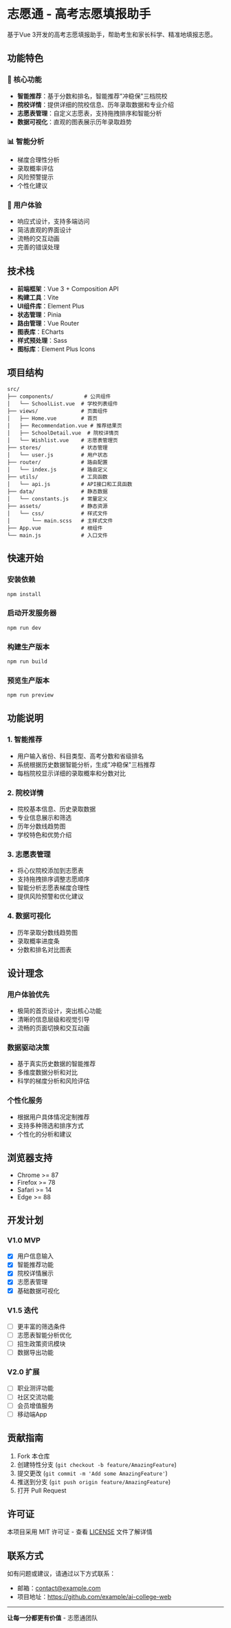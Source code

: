 # 志愿通 - 高考志愿填报助手

基于Vue 3开发的高考志愿填报助手，帮助考生和家长科学、精准地填报志愿。

## 功能特色

### 🎯 核心功能
- **智能推荐**：基于分数和排名，智能推荐"冲稳保"三档院校
- **院校详情**：提供详细的院校信息、历年录取数据和专业介绍
- **志愿表管理**：自定义志愿表，支持拖拽排序和智能分析
- **数据可视化**：直观的图表展示历年录取趋势

### 📊 智能分析
- 梯度合理性分析
- 录取概率评估
- 风险预警提示
- 个性化建议

### 🎨 用户体验
- 响应式设计，支持多端访问
- 简洁直观的界面设计
- 流畅的交互动画
- 完善的错误处理

## 技术栈

- **前端框架**：Vue 3 + Composition API
- **构建工具**：Vite
- **UI组件库**：Element Plus
- **状态管理**：Pinia
- **路由管理**：Vue Router
- **图表库**：ECharts
- **样式预处理**：Sass
- **图标库**：Element Plus Icons

## 项目结构

```
src/
├── components/          # 公共组件
│   └── SchoolList.vue  # 学校列表组件
├── views/              # 页面组件
│   ├── Home.vue        # 首页
│   ├── Recommendation.vue # 推荐结果页
│   ├── SchoolDetail.vue  # 院校详情页
│   └── Wishlist.vue    # 志愿表管理页
├── stores/             # 状态管理
│   └── user.js         # 用户状态
├── router/             # 路由配置
│   └── index.js        # 路由定义
├── utils/              # 工具函数
│   └── api.js          # API接口和工具函数
├── data/               # 静态数据
│   └── constants.js    # 常量定义
├── assets/             # 静态资源
│   └── css/            # 样式文件
│       └── main.scss   # 主样式文件
├── App.vue             # 根组件
└── main.js             # 入口文件
```

## 快速开始

### 安装依赖
```bash
npm install
```

### 启动开发服务器
```bash
npm run dev
```

### 构建生产版本
```bash
npm run build
```

### 预览生产版本
```bash
npm run preview
```

## 功能说明

### 1. 智能推荐
- 用户输入省份、科目类型、高考分数和省级排名
- 系统根据历史数据智能分析，生成"冲稳保"三档推荐
- 每档院校显示详细的录取概率和分数对比

### 2. 院校详情
- 院校基本信息、历史录取数据
- 专业信息展示和筛选
- 历年分数线趋势图
- 学校特色和优势介绍

### 3. 志愿表管理
- 将心仪院校添加到志愿表
- 支持拖拽排序调整志愿顺序
- 智能分析志愿表梯度合理性
- 提供风险预警和优化建议

### 4. 数据可视化
- 历年录取分数线趋势图
- 录取概率进度条
- 分数和排名对比图表

## 设计理念

### 用户体验优先
- 极简的首页设计，突出核心功能
- 清晰的信息层级和视觉引导
- 流畅的页面切换和交互动画

### 数据驱动决策
- 基于真实历史数据的智能推荐
- 多维度数据分析和对比
- 科学的梯度分析和风险评估

### 个性化服务
- 根据用户具体情况定制推荐
- 支持多种筛选和排序方式
- 个性化的分析和建议

## 浏览器支持

- Chrome >= 87
- Firefox >= 78
- Safari >= 14
- Edge >= 88

## 开发计划

### V1.0 MVP
- [x] 用户信息输入
- [x] 智能推荐功能
- [x] 院校详情展示
- [x] 志愿表管理
- [x] 基础数据可视化

### V1.5 迭代
- [ ] 更丰富的筛选条件
- [ ] 志愿表智能分析优化
- [ ] 招生政策资讯模块
- [ ] 数据导出功能

### V2.0 扩展
- [ ] 职业测评功能
- [ ] 社区交流功能
- [ ] 会员增值服务
- [ ] 移动端App

## 贡献指南

1. Fork 本仓库
2. 创建特性分支 (`git checkout -b feature/AmazingFeature`)
3. 提交更改 (`git commit -m 'Add some AmazingFeature'`)
4. 推送到分支 (`git push origin feature/AmazingFeature`)
5. 打开 Pull Request

## 许可证

本项目采用 MIT 许可证 - 查看 [LICENSE](LICENSE) 文件了解详情

## 联系方式

如有问题或建议，请通过以下方式联系：

- 邮箱：contact@example.com
- 项目地址：https://github.com/example/ai-college-web

---

**让每一分都更有价值** - 志愿通团队